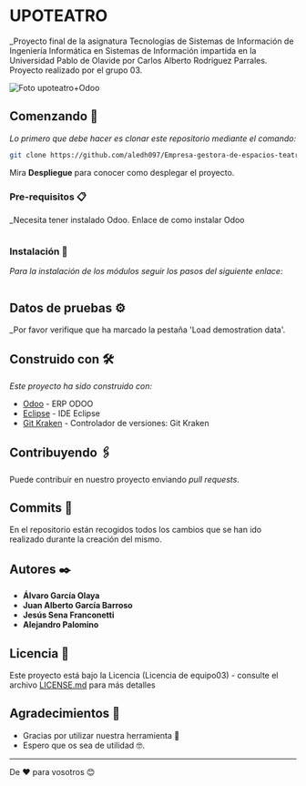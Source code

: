 # UPOTEATRO

_Proyecto final de la asignatura Tecnologías de Sistemas de Información de Ingeniería Informática en Sistemas de Información impartida en la Universidad Pablo de Olavide por Carlos Alberto Rodriguez Parrales. Proyecto realizado por el grupo 03.

![Foto upoteatro+Odoo](https://raw.githubusercontent.com/aledh097/Empresa-gestora-de-espacios-teatrales-Odoo-11/Documentación/portadaUpoteatro.png)

## Comenzando 🚀

_Lo primero que debe hacer es clonar este repositorio mediante el comando:_

```sh
git clone https://github.com/aledh097/Empresa-gestora-de-espacios-teatrales-Odoo-11.git
```

Mira **Despliegue** para conocer como desplegar el proyecto.


### Pre-requisitos 📋

_Necesita tener instalado Odoo. Enlace de como instalar Odoo

```http://angelmoya.es/blog/odoo/instalar-odoo-11-en-ubuntu-18-04/
```

### Instalación 🔧

_Para la instalación de los módulos seguir los pasos del siguiente enlace:_


```https://www.odoo.com/es_ES/forum/ayuda-1/question/how-to-install-new-module-in-odoo-11-129844
```

## Datos de pruebas ⚙️

_Por favor verifique que ha marcado la pestaña 'Load demostration data'.

## Construido con 🛠️

_Este proyecto ha sido construido con:_

* [Odoo](https://www.odoo.com/es_ES/) - ERP ODOO
* [Eclipse](https://www.eclipse.org/) - IDE Eclipse
* [Git Kraken](https://www.gitkraken.com/) - Controlador de versiones: Git Kraken

## Contribuyendo 🖇️

Puede contribuir en nuestro proyecto enviando *pull requests*.

## Commits 📌

En el repositorio están recogidos todos los cambios que se han ido realizado durante la creación del mismo.

## Autores ✒️

* **Álvaro García Olaya**
* **Juan Alberto García Barroso**
* **Jesús Sena Franconetti**
* **Alejandro Palomino**

## Licencia 📄

Este proyecto está bajo la Licencia (Licencia de equipo03) - consulte el archivo [LICENSE.md](LICENSE.md) para más detalles

## Agradecimientos 🎁

* Gracias por utilizar nuestra herramienta 📢
* Espero que os sea de utilidad 🤓.

---
De ❤️ para vosotros 😊 
